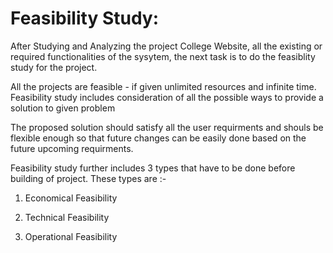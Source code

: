 # Feasibility Study:

After Studying and Analyzing the project College Website, all the existing or required functionalities of the sysytem, the next task is to do the feasiblity study for the project.

All the projects are feasible - if given unlimited resources and infinite time. Feasibility study includes consideration of all the possible ways to provide a solution to given problem

The proposed solution should satisfy all the user requirments and shouls be flexible enough so that future changes can be easily done based on the future upcoming requirments.

Feasibility study further includes 3 types that have to be done before building of project. These types are :-

1. Economical Feasibility

2. Technical Feasibility

3. Operational Feasibility
